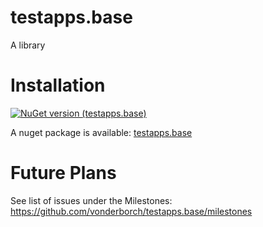 # testapps.base
A library

# Installation
[![NuGet version (testapps.base)](https://img.shields.io/nuget/v/testapps.base.svg?style=flat-square)](https://www.nuget.org/packages/testapps.base/)

A nuget package is available: [testapps.base](https://www.nuget.org/packages/testapps.base/)

# Future Plans
See list of issues under the Milestones: https://github.com/vonderborch/testapps.base/milestones
